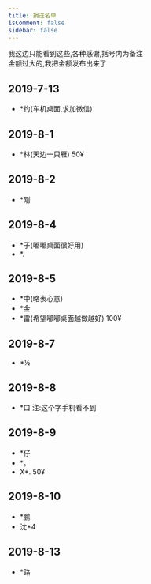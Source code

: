 ```yaml
---
title: 捐送名单
isComment: false
sidebar: false
---
```


我这边只能看到这些,各种感谢,括号内为备注<br>
金额过大的,我把金额发布出来了

## 2019-7-13

- \*约(车机桌面,求加微信)

## 2019-8-1

- \*林(天边一只雁) 50¥

## 2019-8-2

- \*刚

## 2019-8-4

- \*子(嘟嘟桌面很好用)
- \*.

## 2019-8-5

- \*中(略表心意)
- \*金
- \*雷(希望嘟嘟桌面越做越好) 100¥

## 2019-8-7

- \*½

## 2019-8-8

- \*口 注:这个字手机看不到

## 2019-8-9

- \*仔
- \*。
- X\*. 50¥

## 2019-8-10

- \*鹏
- 沈\*4

## 2019-8-13

- \*路
